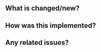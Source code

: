## What is changed/new?
<!-- Describe what features have been implemented or bugs have been fixed -->

## How was this implemented?
<!-- Discuss how these changes were implemented -->

## Any related issues?
<!-- List any issues that this PR closes, fixes, or implements -->
